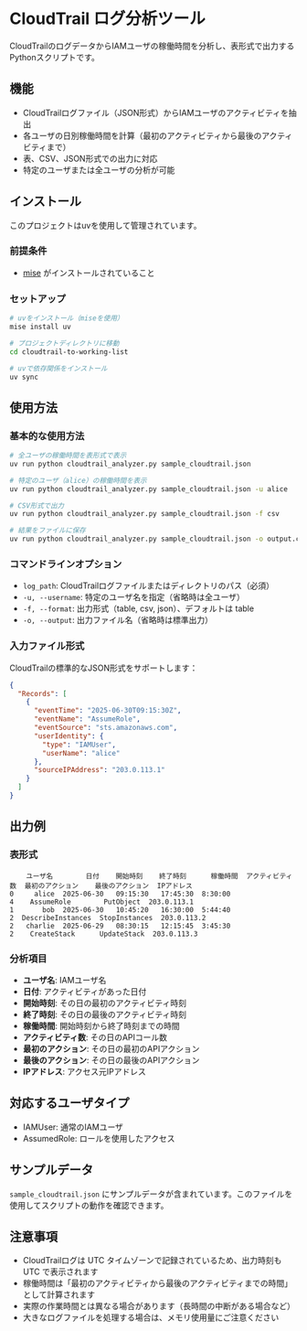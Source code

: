 # CloudTrail ログ分析ツール

CloudTrailのログデータからIAMユーザの稼働時間を分析し、表形式で出力するPythonスクリプトです。

## 機能

- CloudTrailログファイル（JSON形式）からIAMユーザのアクティビティを抽出
- 各ユーザの日別稼働時間を計算（最初のアクティビティから最後のアクティビティまで）
- 表、CSV、JSON形式での出力に対応
- 特定のユーザまたは全ユーザの分析が可能

## インストール

このプロジェクトはuvを使用して管理されています。

### 前提条件
- [mise](https://mise.jdx.dev/) がインストールされていること

### セットアップ
```bash
# uvをインストール（miseを使用）
mise install uv

# プロジェクトディレクトリに移動
cd cloudtrail-to-working-list

# uvで依存関係をインストール
uv sync
```

## 使用方法

### 基本的な使用方法

```bash
# 全ユーザの稼働時間を表形式で表示
uv run python cloudtrail_analyzer.py sample_cloudtrail.json

# 特定のユーザ（alice）の稼働時間を表示
uv run python cloudtrail_analyzer.py sample_cloudtrail.json -u alice

# CSV形式で出力
uv run python cloudtrail_analyzer.py sample_cloudtrail.json -f csv

# 結果をファイルに保存
uv run python cloudtrail_analyzer.py sample_cloudtrail.json -o output.csv -f csv
```

### コマンドラインオプション

- `log_path`: CloudTrailログファイルまたはディレクトリのパス（必須）
- `-u, --username`: 特定のユーザ名を指定（省略時は全ユーザ）
- `-f, --format`: 出力形式（table, csv, json）、デフォルトは table
- `-o, --output`: 出力ファイル名（省略時は標準出力）

### 入力ファイル形式

CloudTrailの標準的なJSON形式をサポートします：

```json
{
  "Records": [
    {
      "eventTime": "2025-06-30T09:15:30Z",
      "eventName": "AssumeRole",
      "eventSource": "sts.amazonaws.com",
      "userIdentity": {
        "type": "IAMUser",
        "userName": "alice"
      },
      "sourceIPAddress": "203.0.113.1"
    }
  ]
}
```

## 出力例

### 表形式
```
    ユーザ名        日付    開始時刻    終了時刻      稼働時間  アクティビティ数  最初のアクション    最後のアクション  IPアドレス
0     alice  2025-06-30   09:15:30   17:45:30  8:30:00                4    AssumeRole        PutObject  203.0.113.1
1       bob  2025-06-30   10:45:20   16:30:00  5:44:40                2  DescribeInstances  StopInstances  203.0.113.2
2   charlie  2025-06-29   08:30:15   12:15:45  3:45:30                2    CreateStack      UpdateStack  203.0.113.3
```

### 分析項目

- **ユーザ名**: IAMユーザ名
- **日付**: アクティビティがあった日付
- **開始時刻**: その日の最初のアクティビティ時刻
- **終了時刻**: その日の最後のアクティビティ時刻
- **稼働時間**: 開始時刻から終了時刻までの時間
- **アクティビティ数**: その日のAPIコール数
- **最初のアクション**: その日の最初のAPIアクション
- **最後のアクション**: その日の最後のAPIアクション
- **IPアドレス**: アクセス元IPアドレス

## 対応するユーザタイプ

- IAMUser: 通常のIAMユーザ
- AssumedRole: ロールを使用したアクセス

## サンプルデータ

`sample_cloudtrail.json` にサンプルデータが含まれています。このファイルを使用してスクリプトの動作を確認できます。

## 注意事項

- CloudTrailログは UTC タイムゾーンで記録されているため、出力時刻も UTC で表示されます
- 稼働時間は「最初のアクティビティから最後のアクティビティまでの時間」として計算されます
- 実際の作業時間とは異なる場合があります（長時間の中断がある場合など）
- 大きなログファイルを処理する場合は、メモリ使用量にご注意ください
